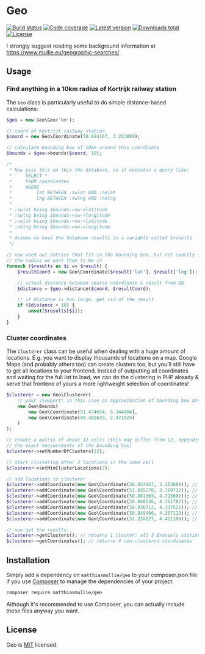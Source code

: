 # Geo

[![Build status](https://img.shields.io/github/workflow/status/matthiasmullie/geo/test-suite?style=flat-square)](https://github.com/matthiasmullie/geo/actions/workflows/test.yml)
[![Code coverage](http://img.shields.io/codecov/c/gh/matthiasmullie/geo?style=flat-square)](https://codecov.io/gh/matthiasmullie/geo)
[![Latest version](http://img.shields.io/packagist/v/matthiasmullie/geo?style=flat-square)](https://packagist.org/packages/matthiasmullie/geo)
[![Downloads total](http://img.shields.io/packagist/dt/matthiasmullie/geo?style=flat-square)](https://packagist.org/packages/matthiasmullie/geo)
[![License](http://img.shields.io/packagist/l/matthiasmullie/geo?style=flat-square)](https://github.com/matthiasmullie/geo/blob/master/LICENSE)

I strongly suggest reading some background information at https://www.mullie.eu/geographic-searches/


## Usage

### Find anything in a 10km radius of Kortrijk railway station

The `Geo` class is particularly useful to do simple distance-based calculations:

```php
$geo = new Geo\Geo('km');

// coord of Kortrijk railway station
$coord = new Geo\Coordinate(50.824167, 3.263889);

// calculate bounding box of 10km around this coordinate
$bounds = $geo->bounds($coord, 10);

/*
 * Now pass this on this the database, so it executes a query like:
 *     SELECT *
 *     FROM coordinates
 *     WHERE
 *         lat BETWEEN :swlat AND :nelat
 *         lng BETWEEN :swlng AND :nelng
 *
 * :swlat being $bounds->sw->latitude
 * :swlng being $bounds->sw->longitude
 * :nelat being $bounds->ne->latitude
 * :nelng being $bounds->ne->longitude
 *
 * Assume we have the database results in a variable called $results
 */

// now weed out entries that fit in the bounding box, but not exactly in
// the radius we want them to be in
foreach ($results as $i => $result) {
    $resultCoord = new Geo\Coordinate($result['lat'], $result['lng']);

    // actual distance between source coordinate & result from DB
    $distance = $geo->distance($coord, $resultCoord);

    // if distance is too large, get rid of the result
    if ($distance > 10) {
        unset($results[$i]);
    }
}
```

### Cluster coordinates

The `Clusterer` class can be useful when dealing with a huge amount of locations.
E.g. you want to display thousands of locations on a map. Google Maps (and
probably others too) can create clusters too, but you'll still have to get all
locations to your frontend. Instead of outputting all coordinates and waiting
for the full list to load, we can do the clustering in PHP already & serve that
frontend of yours a more lightweight selection of coordinates!

```php
$clusterer = new Geo\Clusterer(
    // your viewport: in this case an approximation of bounding box around Belgium
    new Geo\Bounds(
        new Geo\Coordinate(51.474654, 6.344604),
        new Geo\Coordinate(49.482639, 2.471924)
    )
);

// create a matrix of about 12 cells (this may differ from 12, depending on
// the exact measurements of the bounding box)
$clusterer->setNumberOfClusters(12);

// start clustering after 2 locations in the same cell
$clusterer->setMinClusterLocations(2);

// add locations to clusterer
$clusterer->addCoordinate(new Geo\Coordinate(50.824167, 3.263889)); // Kortrijk railway station
$clusterer->addCoordinate(new Geo\Coordinate(51.035278, 3.709722)); // Gent-Sint-Pieters railway station
$clusterer->addCoordinate(new Geo\Coordinate(50.881365, 4.715682)); // Leuven railway station
$clusterer->addCoordinate(new Geo\Coordinate(50.860526, 4.361787)); // Brussels North railway station
$clusterer->addCoordinate(new Geo\Coordinate(50.836712, 4.337521)); // Brussels South railway station
$clusterer->addCoordinate(new Geo\Coordinate(50.845466, 4.357113)); // Brussels Central railway station
$clusterer->addCoordinate(new Geo\Coordinate(51.216227, 4.421180)); // Antwerpen Central railway station

// now get the results...
$clusterer->getClusters(); // returns 1 cluster: all 3 Brussels stations
$clusterer->getCoordinates(); // returns 4 non-clustered coordinates
```


## Installation

Simply add a dependency on `matthiasmullie/geo` to your composer.json file if you use [Composer](https://getcomposer.org/) to manage the dependencies of your project:

```sh
composer require matthiasmullie/geo
```

Although it's recommended to use Composer, you can actually include these files anyway you want.


## License
Geo is [MIT](http://opensource.org/licenses/MIT) licensed.
